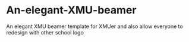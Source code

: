 # An-elegant-XMU-beamer
An elegant XMU beamer template for XMUer and also allow everyone to redesign with other school logo
